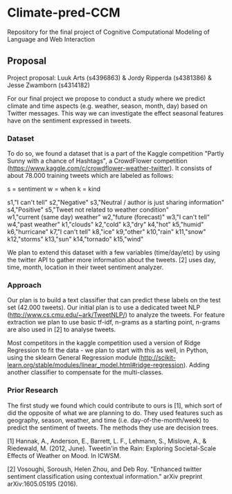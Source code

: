 # Climate-pred-CCM
Repository for the final project of Cognitive Computational Modeling of Language and Web Interaction

## Proposal

Project proposal: Luuk Arts (s4396863) & Jordy Ripperda (s4381386) & Jesse Zwamborn (s4314182)

For our final project we propose to conduct a study where we predict climate and time aspects (e.g. weather, season, month, day) based on Twitter messages. This way we can investigate the effect seasonal features have on the sentiment expressed in tweets.

### Dataset

To do so, we found a dataset that is a part of the Kaggle competition "Partly Sunny with a chance of Hashtags", a CrowdFlower competition (https://www.kaggle.com/c/crowdflower-weather-twitter). It consists of about 78.000 training tweets which are labeled as follows:

s = sentiment
w = when
k = kind

s1,"I can't tell"
s2,"Negative"
s3,"Neutral / author is just sharing information"
s4,"Positive"
s5,"Tweet not related to weather condition"  
w1,"current (same day) weather"
w2,"future (forecast)"
w3,"I can't tell"
w4,"past weather"
k1,"clouds"
k2,"cold"
k3,"dry"
k4,"hot"
k5,"humid"
k6,"hurricane"
k7,"I can't tell"
k8,"ice"
k9,"other"
k10,"rain"
k11,"snow"
k12,"storms"
k13,"sun"
k14,"tornado"
k15,"wind"

We plan to extend this dataset with a few variables (time/day/etc) by using the twitter API to gather more information about the tweets. [2] uses day, time, month, location in their tweet sentiment analyzer. 

### Approach

Our plan is to build a text classifier that can predict these labels on the test set (42.000 tweets). Our initial plan is to use a dedicated tweet NLP (http://www.cs.cmu.edu/~ark/TweetNLP/) to analyze the tweets. For feature extraction we plan to use basic tf-idf, n-grams as a starting point, n-grams are also used in [2] to analyse tweets.

Most competitors in the kaggle competition used a version of Ridge Regression to fit the data - we plan to start with this as well, in Python, using the sklearn General Regression module (http://scikit-learn.org/stable/modules/linear_model.html#ridge-regression). Adding another classifier to compensate for the multi-classes.


### Prior Research

The first study we found which could contribute to ours is [1], which sort of did the opposite of what we are planning to do. They used features such as geography, season, weather, and time (i.e. day-of-the-month/week) to predict the sentiment of tweets. The methods they use are decision trees. 


 

[1] Hannak, A., Anderson, E., Barrett, L. F., Lehmann, S., Mislove, A., & Riedewald, M. (2012, June). Tweetin'in the Rain: Exploring Societal-Scale Effects of Weather on Mood. In ICWSM.

 

[2] Vosoughi, Soroush, Helen Zhou, and Deb Roy. "Enhanced twitter sentiment classification using contextual information." arXiv preprint arXiv:1605.05195 (2016).

